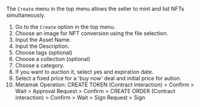 The `Create` menu in the top menu allows the seller to mint and list NFTs simultaneously.

1. Go to the `Create` option in the top menu.
2. Choose an image for NFT conversion using the file selection.
3. Input the Asset Name.
4. Input the Description.
5. Choose tags (optional)
6. Choose a collection (optional)
7. Choose a category.
8. If you want to auction it, select yes and expiration date.
9. Select a fixed price for a 'buy now' deal and initial price for aution.
10. Metamsk Operation: CREATE TOKEN (Contract interaction) > Confirm > Wait > Approval Request > Confirm > CREATE ORDER (Contract interaction) > Confirm > Wait > Sign Request > Sign
